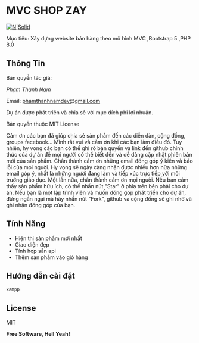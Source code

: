 # MVC SHOP ZAY

[![N|Solid](https://lh3.googleusercontent.com/ogw/ADGmqu_gIPjreKE3aFxubEDb7KL6JH_T-HCtrCPUVm0EUQ=s83-c-mo)](https://www.facebook.com/ptn1411/)

Mục tiêu: Xây dựng website bán hàng theo mô hình MVC ,Bootstrap 5 ,PHP 8.0
## Thông Tin
Bản quyền tác giả:

*Phạm Thành Nam*

Email: phamthanhnamdev@gmail.com

Dự án được phát triển và chia sẻ với mục đích phi lợi nhuận.

Bản quyền thuộc MIT License

Cảm ơn các bạn đã giúp chia sẻ sản phẩm đến các diễn đàn, cộng đồng, groups facebook... Mình rất vui và cảm ơn khi các bạn làm điều đó. Tuy nhiên, hy vọng các bạn có thể ghi rõ bản quyền và link đến github chính thức của dự án để mọi người có thể biết đến và dễ dàng cập nhật phiên bản mới của sản phẩm.
Chân thành cảm ơn những email đóng góp ý kiến và báo lỗi của mọi người. Hy vọng sẽ ngày càng nhận được nhiều hơn nữa những email góp ý, nhất là những người đang làm và tiếp xúc trực tiếp với môi trường giáo dục. Một lần nữa, chân thành cảm ơn mọi người.
Nếu bạn cảm thấy sản phẩm hữu ích, có thể nhấn nút "Star" ở phía trên bên phải cho dự án. Nếu bạn là một lập trình viên và muốn đóng góp phát triển cho dự án, đừng ngần ngại mà hãy nhấn nút "Fork", github và cộng đồng sẽ ghi nhớ và ghi nhận đóng góp của bạn.
## Tính Năng

- Hiện thị sản phẩm mới nhất
- Giao diện đẹp
- Tính hợp sẵn api
- Thêm sản phẩm vào giỏ hàng

## Hướng dẫn cài đặt


```sh
xampp
```

## License

MIT

**Free Software, Hell Yeah!**

[//]: # (These are reference links used in the body of this note and get stripped out when the markdown processor does its job. There is no need to format nicely because it shouldn't be seen. Thanks SO - http://stackoverflow.com/questions/4823468/store-comments-in-markdown-syntax)


